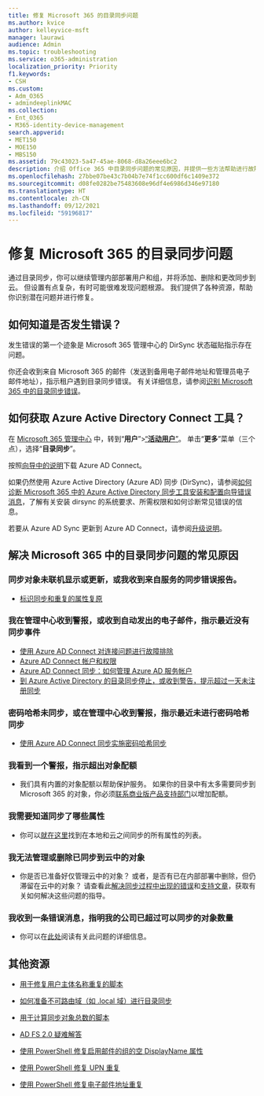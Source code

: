 ```yaml
---
title: 修复 Microsoft 365 的目录同步问题
ms.author: kvice
author: kelleyvice-msft
manager: laurawi
audience: Admin
ms.topic: troubleshooting
ms.service: o365-administration
localization_priority: Priority
f1.keywords:
- CSH
ms.custom:
- Adm_O365
- admindeeplinkMAC
ms.collection:
- Ent_O365
- M365-identity-device-management
search.appverid:
- MET150
- MOE150
- MBS150
ms.assetid: 79c43023-5a47-45ae-8068-d8a26eee6bc2
description: 介绍 Office 365 中目录同步问题的常见原因，并提供一些方法帮助进行故障诊断和解决这些问题。
ms.openlocfilehash: 27bbe07be43c7b04b7e74f1cc600df6c1409e372
ms.sourcegitcommit: d08fe0282be75483608e96df4e6986d346e97180
ms.translationtype: HT
ms.contentlocale: zh-CN
ms.lasthandoff: 09/12/2021
ms.locfileid: "59196817"
---
```

# <a name="fixing-problems-with-directory-synchronization-for-microsoft-365"></a>修复 Microsoft 365 的目录同步问题

通过目录同步，你可以继续管理内部部署用户和组，并将添加、删除和更改同步到云。 但设置有点复杂，有时可能很难发现问题根源。 我们提供了各种资源，帮助你识别潜在问题并进行修复。
  
## <a name="how-do-i-know-if-something-is-wrong"></a>如何知道是否发生错误？

发生错误的第一个迹象是 Microsoft 365 管理中心的 DirSync 状态磁贴指示存在问题。
  
你还会收到来自 Microsoft 365 的邮件（发送到备用电子邮件地址和管理员电子邮件地址），指示租户遇到目录同步错误。 有关详细信息，请参阅[识别 Microsoft 365 中的目录同步错误](identify-directory-synchronization-errors.md)。
  
## <a name="how-do-i-get-azure-active-directory-connect-tool"></a>如何获取 Azure Active Directory Connect 工具？

在 [Microsoft 365 管理中心](https://admin.microsoft.com) 中，转到“**用户**”\><a href="https://go.microsoft.com/fwlink/p/?linkid=834822" target="_blank">“**活动用户**”</a>。 单击“**更多**”菜单（三个点），选择“**目录同步**”。 
  
按照[向导中的说明](set-up-directory-synchronization.md)下载 Azure AD Connect。 
  
如果仍然使用 Azure Active Directory (Azure AD) 同步 (DirSync)，请参阅[如何诊断 Microsoft 365 中的 Azure Active Directory 同步工具安装和配置向导错误消息](/troubleshoot/azure/active-directory/installation-configuration-wizard-errors)，了解有关安装 dirsync 的系统要求、所需权限和如何诊断常见错误的信息。 
  
若要从 Azure AD Sync 更新到 Azure AD Connect，请参阅[升级说明](/azure/active-directory/hybrid/how-to-dirsync-upgrade-get-started)。
  
## <a name="resolving-common-causes-of-problems-with-directory-synchronization-in-microsoft-365"></a>解决 Microsoft 365 中的目录同步问题的常见原因

### <a name="synchronized-objects-arent-appearing-or-updating-online-or-im-getting-synchronization-error-reports-from-the-service"></a>同步对象未联机显示或更新，或我收到来自服务的同步错误报告。

- [标识同步和重复的属性复原](/azure/active-directory/hybrid/how-to-connect-syncservice-duplicate-attribute-resiliency)

### <a name="i-have-an-alert-in-the-admin-center-or-am-receiving-automated-emails-that-there-hasnt-been-a-recent-synchronization-event"></a>我在管理中心收到警报，或收到自动发出的电子邮件，指示最近没有同步事件
- [使用 Azure AD Connect 对连接问题进行故障排除](/azure/active-directory/hybrid/tshoot-connect-connectivity)
- [Azure AD Connect 帐户和权限](/azure/active-directory/hybrid/reference-connect-accounts-permissions)
- [Azure AD Connect 同步：如何管理 Azure AD 服务帐户](/azure/active-directory/hybrid/how-to-connect-azureadaccount)
- [到 Azure Active Directory 的目录同步停止，或收到警告，提示超过一天未注册同步](https://support.microsoft.com/help/2882421/directory-synchronization-to-azure-active-directory-stops-or-you-re-warned-that-sync-hasn-t-registered-in-more-than-a-day)

### <a name="password-hashes-arent-synchronizing-or-im-seeing-an-alert-in-the-admin-center-that-there-hasnt-been-a-recent-password-hash-synchronization"></a>密码哈希未同步，或在管理中心收到警报，指示最近未进行密码哈希同步
- [使用 Azure AD Connect 同步实施密码哈希同步](/azure/active-directory/hybrid/how-to-connect-password-hash-synchronization)

### <a name="im-seeing-an-alert-that-object-quota-exceeded"></a>我看到一个警报，指示超出对象配额
- 我们具有内置的对象配额以帮助保护服务。 如果你的目录中有太多需要同步到 Microsoft 365 的对象，你必须[联系商业版产品支持部门](https://support.office.com/article/32a17ca7-6fa0-4870-8a8d-e25ba4ccfd4b)以增加配额。

### <a name="i-need-to-know-which-attributes-are-synchronized"></a>我需要知道同步了哪些属性
- 你可以[就在这里](https://go.microsoft.com/fwlink/p/?LinkId=396719)找到在本地和云之间同步的所有属性的列表。

### <a name="i-cant-manage-or-remove-objects-that-were-synchronized-to-the-cloud"></a>我无法管理或删除已同步到云中的对象
- 你是否已准备好仅管理云中的对象？ 或者，是否有已在内部部署中删除，但仍滞留在云中的对象？ 请查看此[解决同步过程中出现的错误](/azure/active-directory/hybrid/tshoot-connect-sync-errors)和[支持文章](/troubleshoot/azure/active-directory/cannot-manage-objects)，获取有关如何解决这些问题的指导。

### <a name="i-got-an-error-message-that-my-company-has-exceeded-the-number-of-objects-that-can-be-synchronized"></a>我收到一条错误消息，指明我的公司已超过可以同步的对象数量
- 你可以在[此处](/troubleshoot/azure/active-directory/exceed-number-objects-synced)阅读有关此问题的详细信息。
   
## <a name="other-resources"></a>其他资源

- [用于修复用户主体名称重复的脚本](/samples/browse/?redirectedfrom=TechNet-Gallery)
    
- [如何准备不可路由域（如 .local 域）进行目录同步](prepare-a-non-routable-domain-for-directory-synchronization.md)
    
- [用于计算同步对象总数的脚本](/samples/browse/?redirectedfrom=TechNet-Gallery)
    
- [AD FS 2.0 疑难解答](https://go.microsoft.com/fwlink/p/?LinkId=396727)
    
- [使用 PowerShell 修复启用邮件的组的空 DisplayName 属性](https://go.microsoft.com/fwlink/p/?LinkId=396728)
    
- [使用 PowerShell 修复 UPN 重复](https://go.microsoft.com/fwlink/p/?LinkId=396730)
    
- [使用 PowerShell 修复电子邮件地址重复](https://go.microsoft.com/fwlink/p/?LinkId=396731)

